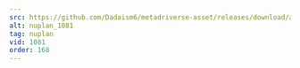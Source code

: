 ```yaml
---
src: https://github.com/Dadaism6/metadriverse-asset/releases/download/assetsv1.0.4/nuplan_1081.mp4
alt: nuplan_1081
tag: nuplan
vid: 1081
order: 168
---
```

